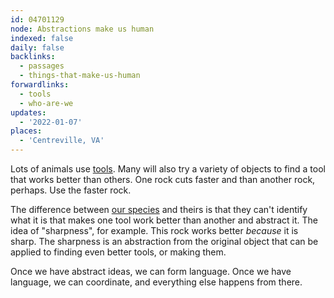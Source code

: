 ```yaml
---
id: 04701129
node: Abstractions make us human
indexed: false
daily: false
backlinks:
  - passages
  - things-that-make-us-human
forwardlinks:
  - tools
  - who-are-we
updates:
  - '2022-01-07'
places:
  - 'Centreville, VA'
---
```


Lots of animals use [tools](tools.md). Many will also try a variety of objects to find a tool that works better than others. One rock cuts faster and than another rock, perhaps. Use the faster rock.

The difference between [our species](who-are-we.md) and theirs is that they can't identify what it is that makes one tool work better than another and abstract it. The idea of "sharpness", for example. This rock works better _because_ it is sharp. The sharpness is an abstraction from the original object that can be applied to finding even better tools, or making them.

Once we have abstract ideas, we can form language. Once we have language, we can coordinate, and everything else happens from there.
